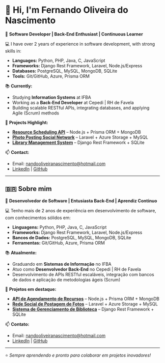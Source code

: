 # 👋 Hi, I'm Fernando Oliveira do Nascimento

🎯 **Software Developer | Back-End Enthusiast | Continuous Learner**

💻 I have over 2 years of experience in software development, with strong skills in:
- **Languages:** Python, PHP, Java, C, JavaScript  
- **Frameworks:** Django Rest Framework, Laravel, Node.js/Express  
- **Databases:** PostgreSQL, MySQL, MongoDB, SQLite  
- **Tools:** Git/GitHub, Azure, Prisma ORM

📚 **Currently:**  
- Studying **Information Systems** at IFBA  
- Working as a **Back-End Developer** at Cepedi | RH de Favela  
- Building scalable RESTful APIs, integrating databases, and applying Agile (Scrum) methods  

🚀 **Projects Highlight:**
- **[Resource Scheduling API](https://github.com/Nnando0220/agendamento-recurso)** – Node.js + Prisma ORM + MongoDB
- **[Photo Posting Social Network](https://github.com/Nnando0220/Web-Animal)** – Laravel + Azure Storage + MySQL
- **[Library Management System](https://github.com/Nnando0220/biblioteca-django)** – Django Rest Framework + SQLite

📫 **Contact:**  
- Email: nandooliveiranascimento@hotmail.com  
- [LinkedIn](https://www.linkedin.com/in/fernando-oliveira-1486a7131/) | [GitHub](https://github.com/Nnando0220)  

---

## 🇧🇷 Sobre mim

🎯 **Desenvolvedor de Software | Entusiasta Back-End | Aprendiz Contínuo**

💻 Tenho mais de 2 anos de experiência em desenvolvimento de software, com conhecimentos sólidos em:
- **Linguagens:** Python, PHP, Java, C, JavaScript  
- **Frameworks:** Django Rest Framework, Laravel, Node.js/Express  
- **Bancos de Dados:** PostgreSQL, MySQL, MongoDB, SQLite  
- **Ferramentas:** Git/GitHub, Azure, Prisma ORM

📚 **Atualmente:**  
- Graduando em **Sistemas de Informação** no IFBA  
- Atuo como **Desenvolvedor Back-End** no Cepedi | RH de Favela  
- Desenvolvimento de APIs RESTful escaláveis, integração com bancos de dados e aplicação de metodologias ágeis (Scrum)  

🚀 **Projetos em destaque:**
- **[API de Agendamento de Recursos](https://github.com/Nnando0220/agendamento-recurso)** – Node.js + Prisma ORM + MongoDB
- **[Rede Social de Postagem de Fotos](https://github.com/Nnando0220/Web-Animal)** – Laravel + Azure Storage + MySQL
- **[Sistema de Gerenciamento de Biblioteca](https://github.com/Nnando0220/biblioteca-django)** – Django Rest Framework + SQLite

📫 **Contato:**  
- Email: nandooliveiranascimento@hotmail.com  
- [LinkedIn](https://www.linkedin.com/in/fernando-oliveira-1486a7131/) | [GitHub](https://github.com/Nnando0220)  

---
⭐ *Sempre aprendendo e pronto para colaborar em projetos inovadores!*
